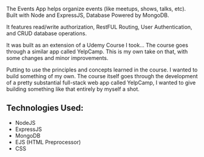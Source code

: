 The Events App helps organize events (like meetups, shows, talks, etc). Built with Node and ExpressJS, Database Powered by MongoDB.

It features read/write authorization, RestFUL Routing, User Authentication, and CRUD database operations.

It was built as an extension of a Udemy Course I took... The course goes through a similar app called YelpCamp. This is my own take on that, with some changes and minor improvements.

Putting to use the principles and concepts learned in the course. I wanted to build something of my own. The course itself goes through the development of a pretty substantial full-stack web app called YelpCamp, I wanted to give building something like that entirely by myself a shot.

## Technologies Used:

-   NodeJS
-   ExpressJS
-   MongoDB
-   EJS (HTML Preprocessor)
-   CSS
